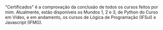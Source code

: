"Certificados" é a comprovação da conclusão de todos os cursos feitos por mim. Atualmente, estão disponíveis os Mundos 1, 2 e 3, de Python do Curso em Vídeo, e em andamento, os cursos de Lógica de Programação (IFSul) e Javascript (IFMG).
